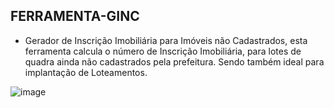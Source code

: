 ## FERRAMENTA-GINC

-  Gerador de Inscrição Imobiliária para Imóveis não Cadastrados, esta ferramenta calcula o número de Inscrição Imobiliária, para lotes de quadra ainda não cadastrados pela prefeitura. Sendo também ideal para implantação de Loteamentos. 

![image](https://user-images.githubusercontent.com/44266503/115324546-7235e880-a160-11eb-90dd-68fe0eb7c98d.png)
